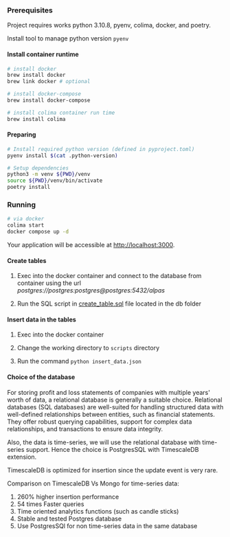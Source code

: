 ### Prerequisites

Project requires works python 3.10.8, pyenv, colima, docker, and poetry.

Install tool to manage python version `pyenv`

#### Install container runtime

```bash
# install docker
brew install docker
brew link docker # optional

# install docker-compose
brew install docker-compose

# install colima container run time
brew install colima
```

#### Preparing

```bash
# Install required python version (defined in pyproject.toml)
pyenv install $(cat .python-version)

# Setup dependencies
python3 -m venv ${PWD}/venv
source ${PWD}/venv/bin/activate
poetry install
```

### Running

```bash
# via docker
colima start
docker compose up -d
```

Your application will be accessible at <http://localhost:3000>.


#### Create tables

1. Exec into the docker container and connect to the database from container using the url
_postgres://postgres:postgres@postgres:5432/alpas_

2. Run the SQL script in [create_table.sql](scripts/create_table.sql) file located in the db folder

#### Insert data in the tables

1. Exec into the docker container

2. Change the working directory to `scripts` directory

3. Run the command `python insert_data.json`

#### Choice of the database

For storing profit and loss statements of companies with multiple years' worth of data, a relational database is generally a suitable choice. 
Relational databases (SQL databases) are well-suited for handling structured data with well-defined relationships between entities, such as financial statements. 
They offer robust querying capabilities, support for complex data relationships, and transactions to ensure data integrity.

Also, the data is time-series, we will use the relational database with time-series support. Hence the choice is PostgresSQL with TimescaleDB extension.

TimescaleDB is optimized for insertion since the update event is very rare.

Comparison on TimescaleDB Vs Mongo for time-series data:
1. 260% higher insertion performance
2. 54 times Faster queries
3. Time oriented analytics functions (such as candle sticks)
4. Stable and tested Postgres database
5. Use PostgresSQl for non time-series data in the same database
